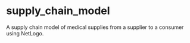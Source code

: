 # supply_chain_model
A supply chain model of medical supplies from a supplier to a consumer using NetLogo.
